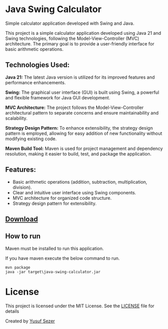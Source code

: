 # Java Swing Calculator

Simple calculator application developed with Swing and Java.

This project is a simple calculator application developed using Java 21 and Swing technologies, following the Model-View-Controller (MVC) architecture. The primary goal is to provide a user-friendly interface for basic arithmetic operations.

## Technologies Used:

**Java 21:** The latest Java version is utilized for its improved features and performance enhancements.

**Swing:** The graphical user interface (GUI) is built using Swing, a powerful and flexible framework for Java GUI development.

**MVC Architecture:** The project follows the Model-View-Controller architectural pattern to separate concerns and ensure maintainability and scalability.

**Strategy Design Pattern:** To enhance extensibility, the strategy design pattern is employed, allowing for easy addition of new functionality without modifying existing code.

**Maven Build Tool:** Maven is used for project management and dependency resolution, making it easier to build, test, and package the application.

## Features:

- Basic arithmetic operations (addition, subtraction, multiplication, division).
- Clear and intuitive user interface using Swing components.
- MVC architecture for organized code structure.
- Strategy design pattern for extensibility.

## [Download](https://github.com/yusufsefasezer/java-swing-calculator/archive/master.zip)

## How to run

Maven must be installed to run this application.

If you have maven execute the below command to run.

```
mvn package
java -jar target\java-swing-calculator.jar
```

# License
This project is licensed under the MIT License. See the [LICENSE](LICENSE) file for details

Created by [Yusuf Sezer](http://www.yusufsezer.com)
